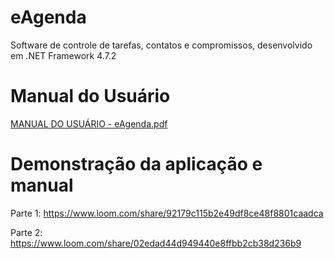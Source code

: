 # eAgenda
Software de controle de tarefas, contatos e compromissos, desenvolvido em .NET Framework 4.7.2

# Manual do Usuário

[MANUAL DO USUÁRIO - eAgenda.pdf](https://github.com/Arkhandyr/e-Agenda-5.0/files/7153343/MANUAL.DO.USUARIO.-.eAgenda.pdf)

# Demonstração da aplicação e manual

Parte 1: https://www.loom.com/share/92179c115b2e49df8ce48f8801caadca

Parte 2: https://www.loom.com/share/02edad44d949440e8ffbb2cb38d236b9
